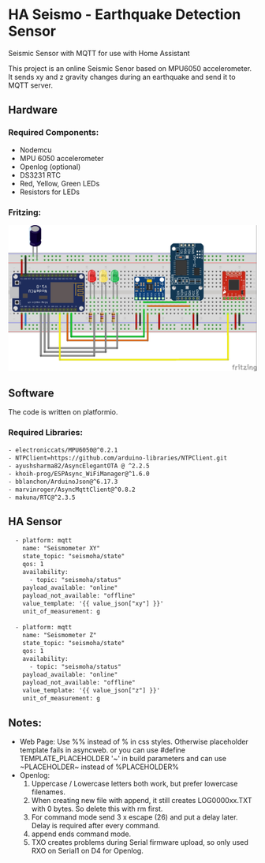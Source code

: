 # HA Seismo - Earthquake Detection Sensor
Seismic Sensor with MQTT for use with Home Assistant


This project is an online Seismic Senor based on MPU6050 accelerometer. It sends xy and z gravity changes during an earthquake and send it to MQTT server.

## Hardware
### Required Components:
- Nodemcu
- MPU 6050 accelerometer
- Openlog (optional)
- DS3231 RTC
- Red, Yellow, Green LEDs
- Resistors for LEDs

### Fritzing:
![alt text](images/Seismo%20MPU6050.jpg?raw=true)

## Software
The code is written on platformio. 
### Required Libraries:
	- electroniccats/MPU6050@^0.2.1
	- NTPClient=https://github.com/arduino-libraries/NTPClient.git
	- ayushsharma82/AsyncElegantOTA @ ^2.2.5
	- khoih-prog/ESPAsync_WiFiManager@^1.6.0
	- bblanchon/ArduinoJson@^6.17.3
	- marvinroger/AsyncMqttClient@^0.8.2
	- makuna/RTC@^2.3.5

## HA Sensor
```
  - platform: mqtt
    name: "Seismometer XY"
    state_topic: "seismoha/state"
    qos: 1
    availability:
      - topic: "seismoha/status"
    payload_available: "online"
    payload_not_available: "offline"
    value_template: '{{ value_json["xy"] }}'
    unit_of_measurement: g

  - platform: mqtt
    name: "Seismometer Z"
    state_topic: "seismoha/state"
    qos: 1
    availability:
      - topic: "seismoha/status"
    payload_available: "online"
    payload_not_available: "offline"
    value_template: '{{ value_json["z"] }}'
    unit_of_measurement: g
```

## Notes:
- Web Page: Use %% instead of % in css styles. Otherwise placeholder template fails in asyncweb. 
or you can use #define TEMPLATE_PLACEHOLDER '~' in build parameters and can use \~PLACEHOLDER\~ instead of %PLACEHOLDER%
- Openlog:
	1. Uppercase / Lowercase letters both work, but prefer lowercase filenames.
	2. When creating new file with append, it still creates LOG0000xx.TXT with 0 bytes. So delete this with rm first.
	3. For command mode send 3 x escape (26) and put a delay later. Delay is required after every command.
	4. append ends command mode.
	5. TXO creates problems during Serial firmware upload, so only used RXO on Serial1 on D4 for Openlog.
